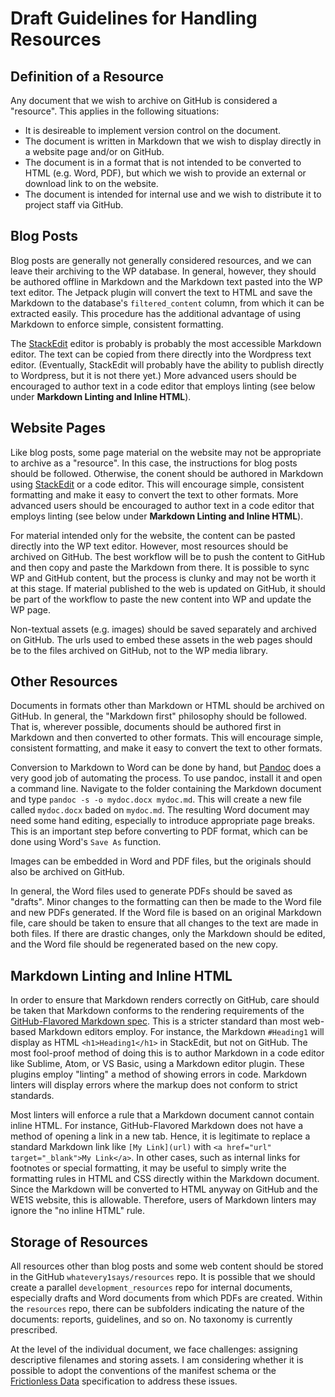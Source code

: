 # Draft Guidelines for Handling Resources

## Definition of a Resource

Any document that we wish to archive on GitHub is considered a "resource". This applies in the following situations:

* It is desireable to implement version control on the document.
* The document is written in Markdown that we wish to display directly in a website page and/or on GitHub.
* The document is in a format that is not intended to be converted to HTML (e.g. Word, PDF), but which we wish to provide an external or download link to on the website.
* The document is intended for internal use and we wish to distribute it to project staff via GitHub.

## Blog Posts

Blog posts are generally not generally considered resources, and we can leave their archiving to the WP database. In general, however, they should be authored offline in Markdown and the Markdown text pasted into the WP text editor. The Jetpack plugin will convert the text to HTML and save the Markdown to the database's `filtered_content` column, from which it can be extracted easily. This procedure has the additional advantage of using Markdown to enforce simple, consistent formatting.

The [StackEdit](https://stackedit.io/) editor is probably is probably the most accessible Markdown editor. The text can be copied from there directly into the Wordpress text editor. (Eventually, StackEdit will probably have the ability to publish directly to Wordpress, but it is not there yet.) More advanced users should be encouraged to author text in a code editor that employs linting (see below under **Markdown Linting and Inline HTML**).

## Website Pages

Like blog posts, some page material on the website may not be appropriate to archive as a "resource". In this case, the instructions for blog posts should be followed. Otherwise, the conent should be authored in Markdown using [StackEdit](https://stackedit.io/) or a code editor. This will encourage simple, consistent formatting and make it easy to convert the text to other formats. More advanced users should be encouraged to author text in a code editor that employs linting (see below under **Markdown Linting and Inline HTML**).

For material intended only for the website, the content can be pasted directly into the WP text editor. However, most resources should be archived on GitHub. The best workflow will be to push the content to GitHub and then copy and paste the Markdown from there. It is possible to sync WP and GitHub content, but the process is clunky and may not be worth it at this stage. If material published to the web is updated on GitHub, it should be part of the workflow to paste the new content into WP and update the WP page. 

Non-textual assets (e.g. images) should be saved separately and archived on GitHub. The urls used to embed these assets in the web pages should be to the files archived on GitHub, not to the WP media library.

## Other Resources

Documents in formats other than Markdown or HTML should be archived on GitHub. In general, the "Markdown first" philosophy should be followed. That is, wherever possible, documents should be authored first in Markdown and then converted to other formats. This will encourage simple, consistent formatting, and make it easy to convert the text to other formats.

Conversion to Markdown to Word can be done by hand, but [Pandoc](http://pandoc.org/) does a very good job of automating the process. To use pandoc, install it and open a command line. Navigate to the folder containing the Markdown document and type `pandoc -s -o mydoc.docx mydoc.md`. This will create a new file called `mydoc.docx` baded on `mydoc.md`. The resulting Word document may need some hand editing, especially to introduce appropriate page breaks. This is an important step before converting to PDF format, which can be done using Word's `Save As` function.

Images can be embedded in Word and PDF files, but the originals should also be archived on GitHub.

In general, the Word files used to generate PDFs should be saved as "drafts". Minor changes to the formatting can then be made to the Word file and new PDFs generated. If the Word file is based on an original Markdown file, care should be taken to ensure that all changes to the text are made in both files. If there are drastic changes, only the Markdown should be edited, and the Word file should be regenerated based on the new copy. 

## Markdown Linting and Inline HTML

In order to ensure that Markdown renders correctly on GitHub, care should be taken that Markdown conforms to the rendering requirements of the [GitHub-Flavored Markdown spec](https://github.github.com/gfm/). This is a stricter standard than most web-based Markdown editors employ. For instance, the Markdown `#Heading1` will display as HTML `<h1>Heading1</h1>` in StackEdit, but not on GitHub. The most fool-proof method of doing this is to author Markdown in a code editor like Sublime, Atom, or VS Basic, using a Markdown editor plugin. These plugins employ "linting" a method of showing errors in code. Markdown linters will display errors where the markup does not conform to strict standards.

Most linters will enforce a rule that a Markdown document cannot contain inline HTML. For instance, GitHub-Flavored Markdown does not have a method of opening a link in a new tab. Hence, it is legitimate to replace a standard Markdown link like `[My Link](url)` with `<a href="url" target="_blank">My Link</a>`. In other cases, such as internal links for footnotes or special formatting, it may be useful to simply write the formatting rules in HTML and CSS directly within the Markdown document. Since the Markdown will be converted to HTML anyway on GitHub and the WE1S website, this is allowable. Therefore, users of Markdown linters may ignore the "no inline HTML" rule.

## Storage of Resources

All resources other than blog posts and some web content should be stored in the GitHub `whatevery1says/resources` repo. It is possible that we should create a parallel `development_resources` repo for internal documents, especially drafts and Word documents from which PDFs are created. Within the `resources` repo, there can be subfolders indicating the nature of the documents: reports, guidelines, and so on. No taxonomy is currently prescribed.

At the level of the individual document, we face challenges: assigning descriptive filenames and storing assets. I am considering whether it is possible to adopt the conventions of the manifest schema or the [Frictionless Data](http://frictionlessdata.io/) specification to address these issues.